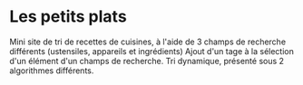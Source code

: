 # Les petits plats

Mini site de tri de recettes de cuisines, à l'aide de 3 champs de recherche différents (ustensiles, appareils et ingrédients)
Ajout d'un tage à la sélection d'un élément d'un champs de recherche.
Tri dynamique, présenté sous 2 algorithmes différents.
